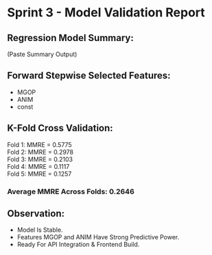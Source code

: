 # Sprint 3 - Model Validation Report

## Regression Model Summary:
(Paste Summary Output)

## Forward Stepwise Selected Features:
- MGOP
- ANIM
- const

## K-Fold Cross Validation:
Fold 1: MMRE = 0.5775  
Fold 2: MMRE = 0.2978  
Fold 3: MMRE = 0.2103  
Fold 4: MMRE = 0.1117  
Fold 5: MMRE = 0.1257  

### Average MMRE Across Folds: 0.2646

## Observation:
- Model Is Stable.
- Features MGOP and ANIM Have Strong Predictive Power.
- Ready For API Integration & Frontend Build.
